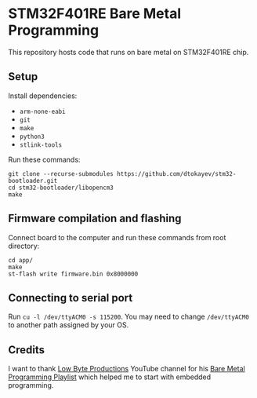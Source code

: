 # STM32F401RE Bare Metal Programming

This repository hosts code that runs on bare metal on STM32F401RE chip.

## Setup

Install dependencies:

* `arm-none-eabi`
* `git`
* `make`
* `python3`
* `stlink-tools`

Run these commands:

    git clone --recurse-submodules https://github.com/dtokayev/stm32-bootloader.git
    cd stm32-bootloader/libopencm3
    make

## Firmware compilation and flashing

Connect board to the computer and run these commands from root directory:

    cd app/
    make
    st-flash write firmware.bin 0x8000000

## Connecting to serial port

Run `cu -l /dev/ttyACM0 -s 115200`. You may need to change `/dev/ttyACM0` to another path assigned by your OS.

## Credits

I want to thank [Low Byte Productions](https://www.youtube.com/channel/UC56l7uZA209tlPTVOJiJ8Tw) YouTube channel for his [Bare Metal Programming Playlist](https://youtube.com/playlist?list=PLP29wDx6QmW7HaCrRydOnxcy8QmW0SNdQ) which helped me to start with embedded programming.
